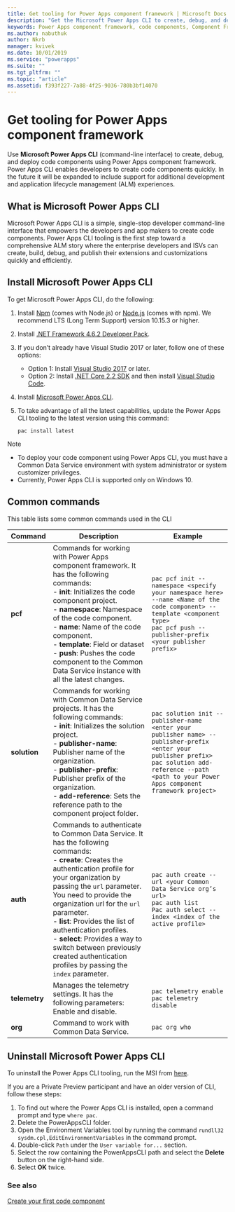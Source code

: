 ```yaml
---
title: Get tooling for Power Apps component framework | Microsoft Docs
description: "Get the Microsoft Power Apps CLI to create, debug, and deploy code components using Power Apps component framework."
keywords: Power Apps component framework, code components, Component Framework
ms.author: nabuthuk
author: Nkrb
manager: kvivek
ms.date: 10/01/2019
ms.service: "powerapps"
ms.suite: ""
ms.tgt_pltfrm: ""
ms.topic: "article"
ms.assetid: f393f227-7a88-4f25-9036-780b3bf14070
---
```


# Get tooling for Power Apps component framework

Use **Microsoft Power Apps CLI** (command-line interface) to create, debug, and deploy code components using Power Apps component framework. Power Apps CLI enables developers to create code components quickly. In the future it will be expanded to include support for additional development and application lifecycle management (ALM) experiences. 

## What is Microsoft Power Apps CLI 

Microsoft Power Apps CLI is a simple, single-stop developer command-line interface that empowers the developers and app makers to create code components. Power Apps CLI tooling is the first step toward a comprehensive ALM story where the enterprise developers and ISVs can create, build, debug, and publish their extensions and customizations quickly and efficiently.  

## Install Microsoft Power Apps CLI

To get Microsoft Power Apps CLI, do the following:

1. Install [Npm](https://www.npmjs.com/get-npm) (comes with Node.js) or [Node.js](https://nodejs.org/en/) (comes with npm). We recommend LTS (Long Term Support) version 10.15.3 or higher.

1. Install [.NET Framework 4.6.2 Developer Pack](https://dotnet.microsoft.com/download/dotnet-framework/net462). 

1. If you don’t already have Visual Studio 2017 or later, follow one of these options:
   - Option 1: Install [Visual Studio 2017](https://docs.microsoft.com/visualstudio/install/install-visual-studio?view=vs-2017) or later.
   - Option 2: Install [.NET Core 2.2 SDK](https://dotnet.microsoft.com/download/dotnet-core/2.2) and then install [Visual Studio Code](https://code.visualstudio.com/Download).

1. Install [Microsoft Power Apps CLI](https://aka.ms/PowerAppsCLI).
1. To take advantage of all the latest capabilities, update the Power Apps CLI tooling to the latest version using this command:

    ```CLI
    pac install latest
    ```

> [!NOTE]
> - To deploy your code component using Power Apps CLI, you must have a Common Data Service environment with system administrator or system customizer privileges.
> - Currently, Power Apps CLI is supported only on Windows 10.

## Common commands

This table lists some common commands used in the CLI

|Command|Description|Example|
|------|-----------|--------|
|**pcf**|Commands for working with Power Apps component framework. It has the following commands: <br/> - **init**: Initializes the code component project. <br/> - **namespace**: Namespace of the code component. <br/> - **name**: Name of the code component. <br/> - **template**: Field or dataset <br/> - **push**: Pushes the code component to the Common Data Service instance with all the latest changes.| `pac pcf init --namespace <specify your namespace here> --name <Name of the code component> --template <component type>` <br/> `pac pcf push --publisher-prefix <your publisher prefix>`|
|**solution**|Commands for working with Common Data Service projects. It has the following commands: <br/> - **init**: Initializes the solution project.<br/> - **publisher-name**: Publisher name of the organization. <br/> - **publisher-prefix**: Publisher prefix of the organization. <br/> - **add-reference**: Sets the reference path to the component project folder.|`pac solution init --publisher-name <enter your publisher name> --publisher-prefix <enter your publisher prefix>` <br/> `pac solution add-reference --path <path to your Power Apps component framework project>`|
|**auth**|Commands to authenticate to Common Data Service. It has the following commands: <br/> - **create**: Creates the authentication profile for your organization by passing the `url` parameter. You need to provide the organization url for the `url` parameter. <br/> - **list**: Provides the list of authentication profiles. <br/> - **select**: Provides a way to switch between previously created authentication profiles by passing the `index` parameter.|`pac auth create --url <your Common Data Service org’s url>` <br/> `pac auth list` <br/> `Pac auth select --index <index of the active profile>`|
|**telemetry**|Manages the telemetry settings. It has the following parameters: Enable and disable.|`pac telemetry enable` <br/> `pac telemetry disable`|
|**org**|Command to work with Common Data Service.|`pac org who`|

## Uninstall Microsoft Power Apps CLI

To uninstall the Power Apps CLI tooling, run the MSI from [here](https://aka.ms/PowerAppsCLI). 

If you are a Private Preview participant and have an older version of CLI, follow these steps:

1. To find out where the Power Apps CLI is installed, open a command prompt and type `where pac`.
1. Delete the PowerAppsCLI folder.
1. Open the Environment Variables tool by running the command `rundll32 sysdm.cpl,EditEnvironmentVariables` in the command prompt.
1. Double-click `Path` under the `User variable for...` section.
1. Select the row containing the PowerAppsCLI path and select the **Delete** button on the right-hand side.
1. Select **OK** twice.

### See also

[Create your first code component](implementing-controls-using-typescript.md)<br/>
